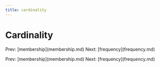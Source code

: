 ```yaml
---
title: cardinality
---
```


# Cardinality

Prev: \[membership](membership.md) Next:
\[frequency](frequency.md)

Prev: \[membership](membership.md) Next:
\[frequency](frequency.md)
